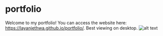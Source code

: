 # portfolio
Welcome to my portfolio! You can access the website here: https://layanjethwa.github.io/portfolio/. Best viewing on desktop.
![alt text](http://url/to/img.png)
